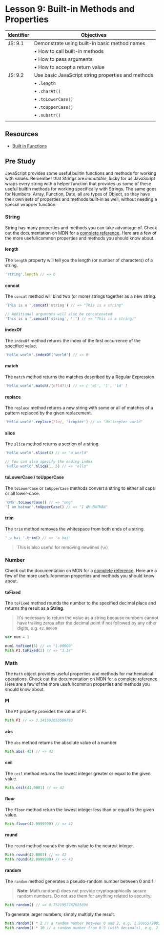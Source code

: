 # Lesson 9: Built-in Methods and Properties

Identifier   | Objectives
-------------|------------
JS: 9.1      | Demonstrate using built-in basic method names
             | &bull; How to call built-in methods
             | &bull; How to pass arguments
             | &bull; How to accept a return value
JS: 9.2      | Use basic JavaScript string properties and methods
             | &bull; `.length`
             | &bull; `.charAt()`
             | &bull; `.toLowerCase()`
             | &bull; `.toUpperCase()`
             | &bull; `.substr()`
             |

## Resources

- [Built in Functions][global]

## Pre Study

JavaScript provides some useful builtin functions and methods for working with values. Remember that Strings are *immutable*, lucky for us JavaScript wraps every string with a helper function that provides us some of these useful builtin methods for working specifically with Strings. The same goes for Numbers. Array, Function, Date, all are types of Object, so they have their own sets of properties and methods built-in as well, without needing a special wrapper function.

### String

String has many properties and methods you can take advantage of. Check out the documentation on MDN for a [complete reference][string]. Here are a few of the more useful/common properties and methods you should know about.

#### length

The `length` property will tell you the length (or number of characters) of a string.

```js
'string'.length // => 6
```

#### concat

The `concat` method will bind two (or more) strings together as a new string.

```js
'This is a '.concat('string') // => "This is a string"

// Additional arguments will also be concatenated
'This is a '.concat('string', '!') // => "This is a string!"
```

#### indexOf

The `indexOf` method returns the index of the first occurrence of the specified value.

```js
'Hello world'.indexOf('world') // => 6
```

#### match

The `match` method returns the matches described by a Regular Expression.

```js
'Hello world'.match(/(e?ld?)/) // => [ 'el', 'l', 'ld' ]
```

#### replace

The `replace` method returns a new string with some or all of matches of a pattern replaced by the given replacement.

```js
'Hello world'.replace(/lo/, 'icopter') // => "Helicopter world"
```

#### slice

The `slice` method returns a section of a string.

```js
'Hello world'.slice(4) // => "o world"

// You can also specify the ending index
'Hello world'.slice(1, 5) // => "ello"
```

#### toLowerCase / toUpperCase

The `toLowerCase` or `toUpperCase` methods convert a string to either all caps or all lower-case.

```js
'OMG'.toLowerCase() // => "omg"
'I am batman'.toUpperCase() // => "I AM BATMAN"
```

#### trim

The `trim` method removes the whitespace from both ends of a string.

```js
' o hai '.trim() // => 'o hai'
```

> This is also useful for removing newlines (`\n`)

### Number

Check out the documentation on MDN for a [complete reference][number]. Here are a few of the more useful/common properties and methods you should know about.

#### toFixed

The `toFixed` method rounds the number to the specified decimal place and returns the result as a **String**.

> It's necessary to return the value as a string because numbers cannot have trailing zeros after the decimal point if not followed by any other digits, e.g. `42.00000`

```js
var num = 1

num1.toFixed(5) // => "1.00000"
Math.PI.toFixed(2) // => "3.14"
```

### Math

The `Math` object provides useful properties and methods for mathematical operations. Check out the documentation on MDN for a [complete reference][math]. Here are a few of the more useful/common properties and methods you should know about.

#### PI

The `PI` property provides the value of PI.

```js
Math.PI // => 3.141592653589793
```

#### abs

The `abs` method returns the absolute value of a number.

```js
Math.abs(-42) // => 42
```

#### ceil

The `ceil` method returns the lowest integer greater or equal to the given value.

```js
Math.ceil(41.0001) // => 42
```

#### floor

The `floor` method return the lowest integer less than or equal to the given value.

```js
Math.floor(42.9999999) // => 42
```

#### round

The `round` method rounds the given value to the nearest integer.

```js
Math.round(42.0001) // => 42
Math.round(42.9999999) // => 43
```

#### random

The `random` method generates a pseudo-random number between 0 and 1.

> **Note:** Math.random() does not provide cryptographically secure random numbers. Do not use them for anything related to security.

```js
Math.random() // => 0.7521957787685096
```

To generate larger numbers, simply multiply the result.

```js
Math.random() * 2 // a random number between 0 and 2, e.g. 1.9085579885169864
Math.random() * 10 // a random number from 0-9 (with decimals), e.g. 2.5148108252324164
```

[global]: https://developer.mozilla.org/en-US/docs/Web/JavaScript/Reference/Global_Objects
[string]: https://developer.mozilla.org/en-US/docs/Web/JavaScript/Reference/Global_Objects/String
[number]: https://developer.mozilla.org/en-US/docs/Web/JavaScript/Reference/Global_Objects/Number
[math]: https://developer.mozilla.org/en-US/docs/Web/JavaScript/Reference/Global_Objects/Math
